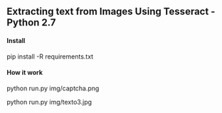 ## Extracting text from Images Using Tesseract - Python 2.7


#### Install
pip install -R requirements.txt

#### How it work
python run.py img/captcha.png

python run.py img/texto3.jpg
